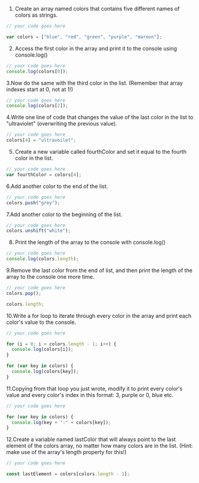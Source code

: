 1. Create an array named colors that contains five different names of colors as strings.

```js
// your code goes here

var colors = ["blue", "red", "green", "purple", "maroon"];
```

2. Access the first color in the array and print it to the console using console.log()

```js
// your code goes here
console.log(colors[0]);
```

3.Now do the same with the third color in the list. (Remember that array indexes start at 0, not at 1!)

```js
// your code goes here
console.log(colors[2]);
```

4.Write one line of code that changes the value of the last color in the list to "ultraviolet" (overwriting the previous value).

```js
// your code goes here
colors[4] = "ultravoilet";
```

5. Create a new variable called fourthColor and set it equal to the fourth color in the list.

```js
// your code goes here
var fourthColor = colors[4];
```

6.Add another color to the end of the list.

```js
// your code goes here
colors.push("grey");
```

7.Add another color to the beginning of the list.

```js
// your code goes here
colors.unshift("white");
```

8. Print the length of the array to the console with console.log()

```js
// your code goes here
console.log(colors.length);
```

9.Remove the last color from the end of list, and then print the length of the array to the console one more time.

```js
// your code goes here
colors.pop();

colors.length;
```

10.Write a for loop to iterate through every color in the array and print each color's value to the console.

```js
// your code goes here

for (i = 0; i < colors.length - 1; i++) {
  console.log(colors[i]);
}

for (var key in colors) {
  console.log(colors[key]);
}
```

11.Copying from that loop you just wrote, modify it to print every color's value and every color's index in this format: 3, purple or 0, blue etc.

```js
// your code goes here

for (var key in colors) {
  console.log(key + ":" + colors[key]);
}
```

12.Create a variable named lastColor that will always point to the last element of the colors array, no matter how many colors are in the list. (Hint: make use of the array's length property for this!)

```js
// your code goes here

const lastElement = colors[colors.length - 1];
```
